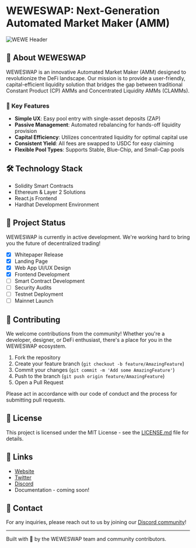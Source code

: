 # WEWESWAP: Next-Generation Automated Market Maker (AMM)

![WEWE Header](https://github.com/user-attachments/assets/20c2264e-39c8-404d-9481-d2b73fb80bbd)

## 🚀 About WEWESWAP

WEWESWAP is an innovative Automated Market Maker (AMM) designed to revolutionize the DeFi landscape. Our mission is to provide a user-friendly, capital-efficient liquidity solution that bridges the gap between traditional Constant Product (CP) AMMs and Concentrated Liquidity AMMs (CLAMMs).

### 🌟 Key Features

- **Simple UX**: Easy pool entry with single-asset deposits (ZAP)
- **Passive Management**: Automated rebalancing for hands-off liquidity provision
- **Capital Efficiency**: Utilizes concentrated liquidity for optimal capital use
- **Consistent Yield**: All fees are swapped to USDC for easy claiming
- **Flexible Pool Types**: Supports Stable, Blue-Chip, and Small-Cap pools

## 🛠️ Technology Stack

- Solidity Smart Contracts
- Ethereum & Layer 2 Solutions
- React.js Frontend
- Hardhat Development Environment

## 🚧 Project Status

WEWESWAP is currently in active development. We're working hard to bring you the future of decentralized trading!

- [x] Whitepaper Release
- [x] Landing Page
- [x] Web App UI/UX Design
- [x] Frontend Development
- [ ] Smart Contract Development
- [ ] Security Audits
- [ ] Testnet Deployment
- [ ] Mainnet Launch

## 🤝 Contributing

We welcome contributions from the community! Whether you're a developer, designer, or DeFi enthusiast, there's a place for you in the WEWESWAP ecosystem.

1. Fork the repository
2. Create your feature branch (`git checkout -b feature/AmazingFeature`)
3. Commit your changes (`git commit -m 'Add some AmazingFeature'`)
4. Push to the branch (`git push origin feature/AmazingFeature`)
5. Open a Pull Request

Please act in accordance with our code of conduct and the process for submitting pull requests.

## 📜 License

This project is licensed under the MIT License - see the [LICENSE.md](LICENSE) file for details.

## 🔗 Links

- [Website](https://weweswap.com)
- [Twitter](https://x.com/weweswap)
- [Discord](https://discord.gg/WPeD2uHrcV)
- Documentation - coming soon!

## 💬 Contact

For any inquiries, please reach out to us by joining our [Discord community](https://discord.gg/WPeD2uHrcV)!

---

Built with 💚 by the WEWESWAP team and community contributors.
